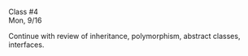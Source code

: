 <div class="lecture1">

<div class="column_date">
<p markdown="block">

Class #4 <br>
Mon, 9/16

</p>
</div>
<div class="column_materials">
<p markdown="block">

Continue with review of inheritance, polymorphism, abstract classes, interfaces.



</p>
</div>

<div class="column_assign">
<p markdown="block">



</p>
</div>

</div>

